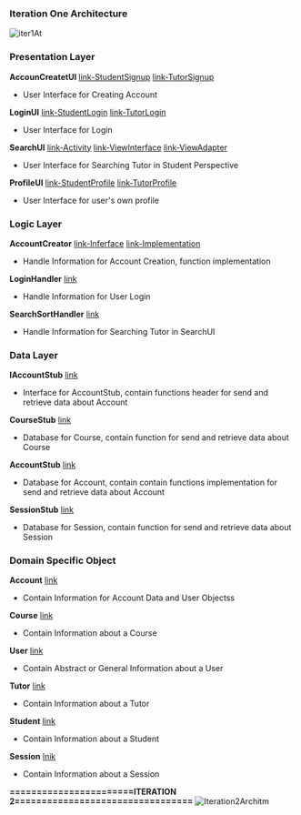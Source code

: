 
### **Iteration One Architecture**


![iter1At](/uploads/6433922d23cc5828ad32d8f54d9fdba6/iter1At.jpg)



### **Presentation Layer**
**AccounCreatetUI**
[link-StudentSignup](https://code.cs.umanitoba.ca/comp3350-winter2024/git-gud-a02-2/-/blob/dev/app/src/main/java/comp3350/teachreach/presentation/StudentSignUpActivity.java?ref_type=heads)
[link-TutorSignup](https://code.cs.umanitoba.ca/comp3350-winter2024/git-gud-a02-2/-/blob/dev/app/src/main/java/comp3350/teachreach/presentation/TutorSignUpActivity.java?ref_type=heads)
- User Interface for Creating Account

**LoginUI**
[link-StudentLogin](https://code.cs.umanitoba.ca/comp3350-winter2024/git-gud-a02-2/-/blob/dev/app/src/main/java/comp3350/teachreach/presentation/StudentLoginActivity.java?ref_type=heads)
[link-TutorLogin](https://code.cs.umanitoba.ca/comp3350-winter2024/git-gud-a02-2/-/blob/dev/app/src/main/java/comp3350/teachreach/presentation/TutorLoginActivity.java?ref_type=heads)
- User Interface for Login

**SearchUI**
[link-Activity](https://code.cs.umanitoba.ca/comp3350-winter2024/git-gud-a02-2/-/blob/dev/app/src/main/java/comp3350/teachreach/presentation/SearchActivity.java?ref_type=heads)
[link-ViewInterface](https://code.cs.umanitoba.ca/comp3350-winter2024/git-gud-a02-2/-/blob/main/app/src/main/java/comp3350/teachreach/presentation/SearchRecyclerViewAdapter.java?ref_type=heads)
[link-ViewAdapter](https://code.cs.umanitoba.ca/comp3350-winter2024/git-gud-a02-2/-/blob/dev/app/src/main/java/comp3350/teachreach/presentation/SearchRecyclerViewAdapter.java?ref_type=heads)
- User Interface for Searching Tutor in Student Perspective

**ProfileUI**
[link-StudentProfile](https://code.cs.umanitoba.ca/comp3350-winter2024/git-gud-a02-2/-/blob/dev/app/src/main/java/comp3350/teachreach/presentation/StudentProfileActivity.java?ref_type=heads)
[link-TutorProfile](https://code.cs.umanitoba.ca/comp3350-winter2024/git-gud-a02-2/-/blob/dev/app/src/main/java/comp3350/teachreach/presentation/TutorProfileActivity.java?ref_type=heads)
- User Interface for user's own profile

### **Logic Layer**
**AccountCreator**
[link-Inferface](https://code.cs.umanitoba.ca/comp3350-winter2024/git-gud-a02-2/-/blob/dev/app/src/main/java/comp3350/teachreach/logic/IAccountCreator.java?ref_type=heads)
[link-Implementation](https://code.cs.umanitoba.ca/comp3350-winter2024/git-gud-a02-2/-/blob/dev/app/src/main/java/comp3350/teachreach/logic/AccountCreator.java?ref_type=heads)
- Handle Information for Account Creation, function implementation

**LoginHandler**
[link](https://code.cs.umanitoba.ca/comp3350-winter2024/git-gud-a02-2/-/blob/dev/app/src/main/java/comp3350/teachreach/logic/LoginHandler.java?ref_type=heads)
- Handle Information for User Login

**SearchSortHandler**
[link](https://code.cs.umanitoba.ca/comp3350-winter2024/git-gud-a02-2/-/blob/dev/app/src/main/java/comp3350/teachreach/logic/SearchSortHandler.java?ref_type=heads)
- Handle Information for Searching Tutor in SearchUI

### **Data Layer**
**IAccountStub**
[link](https://code.cs.umanitoba.ca/comp3350-winter2024/git-gud-a02-2/-/blob/dev/app/src/main/java/comp3350/teachreach/data/IAccountPersistence.java?ref_type=heads)
- Interface for AccountStub, contain functions header for send and retrieve data about Account

**CourseStub**
[link](https://code.cs.umanitoba.ca/comp3350-winter2024/git-gud-a02-2/-/blob/dev/app/src/main/java/comp3350/teachreach/data/CourseStub.java?ref_type=heads)
- Database for Course, contain function for send and retrieve data about Course

**AccountStub**
[link](https://code.cs.umanitoba.ca/comp3350-winter2024/git-gud-a02-2/-/blob/dev/app/src/main/java/comp3350/teachreach/data/AccountStub.java?ref_type=heads)
- Database for Account, contain  contain functions implementation for send and retrieve data about Account

**SessionStub**
[link](https://code.cs.umanitoba.ca/comp3350-winter2024/git-gud-a02-2/-/blob/dev/app/src/main/java/comp3350/teachreach/data/SessionStub.java?ref_type=heads)
- Database for Session, contain function for send and retrieve data about Session

### **Domain Specific Object**
**Account**
[link](https://code.cs.umanitoba.ca/comp3350-winter2024/git-gud-a02-2/-/blob/dev/app/src/main/java/comp3350/teachreach/objects/Account.java?ref_type=heads)
- Contain Information for Account Data and User Objectss

**Course**
[link](https://code.cs.umanitoba.ca/comp3350-winter2024/git-gud-a02-2/-/blob/dev/app/src/main/java/comp3350/teachreach/objects/Course.java?ref_type=heads)
- Contain Information about a Course

**User**
[link](https://code.cs.umanitoba.ca/comp3350-winter2024/git-gud-a02-2/-/blob/dev/app/src/main/java/comp3350/teachreach/objects/User.java?ref_type=heads)
- Contain Abstract or General Information about a User

**Tutor**
[link](https://code.cs.umanitoba.ca/comp3350-winter2024/git-gud-a02-2/-/blob/dev/app/src/main/java/comp3350/teachreach/objects/Tutor.java?ref_type=heads)
- Contain Information about a Tutor

**Student**
[link](https://code.cs.umanitoba.ca/comp3350-winter2024/git-gud-a02-2/-/blob/dev/app/src/main/java/comp3350/teachreach/objects/Student.java?ref_type=heads)
- Contain Information about a Student

**Session**
[lnik](https://code.cs.umanitoba.ca/comp3350-winter2024/git-gud-a02-2/-/blob/dev/app/src/main/java/comp3350/teachreach/objects/Session.java?ref_type=heads)
- Contain Information about a Session


**=======================ITERATION 2=================================**
![Iteration2Architm](/uploads/1705d54c32ccce7cd10efe8ced4a68e9/Iteration2Architm.png)

